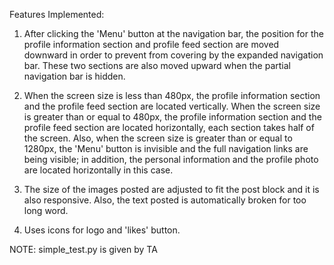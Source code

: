 Features Implemented:

1. After clicking the 'Menu' button at the navigation bar, the position for the profile
   information section and profile feed section are moved downward in order to prevent
   from covering by the expanded navigation bar. These two sections are also moved
   upward when the partial navigation bar is hidden.
   
2. When the screen size is less than 480px, the profile information section and the 
   profile feed section are located vertically. When the screen size is greater than or
   equal to 480px, the profile information section and the profile feed section are
   located horizontally, each section takes half of the screen. Also, when the screen size
   is greater than or equal to 1280px, the 'Menu' button is invisible and the full
   navigation links are being visible; in addition, the personal information and the 
   profile photo are located horizontally in this case.
   
3. The size of the images posted are adjusted to fit the post block and it is also 
   responsive. Also, the text posted is automatically broken for too long word.
   
4. Uses icons for logo and 'likes' button.

NOTE: simple_test.py is given by TA